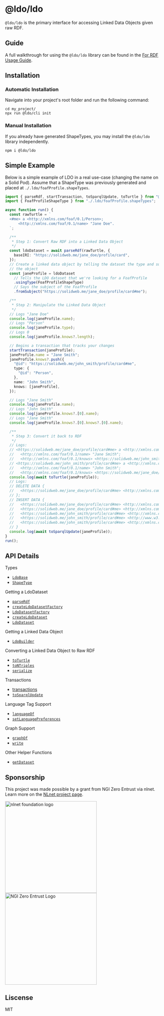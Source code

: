 # @ldo/ldo

`@ldo/ldo` is the primary interface for accessing Linked Data Objects given raw RDF.

## Guide

A full walkthrough for using the `@ldo/ldo` library can be found in the [For RDF Usage Guide](https://ldo.js.org/raw_rdf/).

## Installation

### Automatic Installation

Navigate into your project's root folder and run the following command:
```
cd my_project/
npx run @ldo/cli init
```

### Manual Installation

If you already have generated ShapeTypes, you may install the `@ldo/ldo` library independently.

```
npm i @ldo/ldo
```

## Simple Example

Below is a simple example of LDO in a real use-case (changing the name on a Solid Pod). Assume that a ShapeType was previously generated and placed at `./.ldo/foafProfile.shapeTypes`.

```typescript
import { parseRdf, startTransaction, toSparqlUpdate, toTurtle } from "@ldo/ldo";
import { FoafProfileShapeType } from "./.ldo/foafProfile.shapeTypes";

async function run() {
  const rawTurtle = `
  <#me> a <http://xmlns.com/foaf/0.1/Person>;
      <http://xmlns.com/foaf/0.1/name> "Jane Doe".
  `;

  /**
   * Step 1: Convert Raw RDF into a Linked Data Object
   */
  const ldoDataset = await parseRdf(rawTurtle, {
    baseIRI: "https://solidweb.me/jane_doe/profile/card",
  });
  // Create a linked data object by telling the dataset the type and subject of
  // the object
  const janeProfile = ldoDataset
    // Tells the LDO dataset that we're looking for a FoafProfile
    .usingType(FoafProfileShapeType)
    // Says the subject of the FoafProfile
    .fromSubject("https://solidweb.me/jane_doe/profile/card#me");

  /**
   * Step 2: Manipulate the Linked Data Object
   */
  // Logs "Jane Doe"
  console.log(janeProfile.name);
  // Logs "Person"
  console.log(janeProfile.type);
  // Logs 0
  console.log(janeProfile.knows?.length);

  // Begins a transaction that tracks your changes
  startTransaction(janeProfile);
  janeProfile.name = "Jane Smith";
  janeProfile.knows?.push({
    "@id": "https://solidweb.me/john_smith/profile/card#me",
    type: {
      "@id": "Person",
    },
    name: "John Smith",
    knows: [janeProfile],
  });

  // Logs "Jane Smith"
  console.log(janeProfile.name);
  // Logs "John Smith"
  console.log(janeProfile.knows?.[0].name);
  // Logs "Jane Smith"
  console.log(janeProfile.knows?.[0].knows?.[0].name);

  /**
   * Step 3: Convert it back to RDF
   */
  // Logs:
  // <https://solidweb.me/jane_doe/profile/card#me> a <http://xmlns.com/foaf/0.1/Person>;
  //   <http://xmlns.com/foaf/0.1/name> "Jane Smith";
  //   <http://xmlns.com/foaf/0.1/knows> <https://solidweb.me/john_smith/profile/card#me>.
  // <https://solidweb.me/john_smith/profile/card#me> a <http://xmlns.com/foaf/0.1/Person>;
  //   <http://xmlns.com/foaf/0.1/name> "John Smith";
  //   <http://xmlns.com/foaf/0.1/knows> <https://solidweb.me/jane_doe/profile/card#me>.
  console.log(await toTurtle(janeProfile));
  // Logs:
  // DELETE DATA {
  //   <https://solidweb.me/jane_doe/profile/card#me> <http://xmlns.com/foaf/0.1/name> "Jane Doe" .
  // };
  // INSERT DATA {
  //   <https://solidweb.me/jane_doe/profile/card#me> <http://xmlns.com/foaf/0.1/name> "Jane Smith" .
  //   <https://solidweb.me/jane_doe/profile/card#me> <http://xmlns.com/foaf/0.1/knows> <https://solidweb.me/john_smith/profile/card#me> .
  //   <https://solidweb.me/john_smith/profile/card#me> <http://xmlns.com/foaf/0.1/name> "John Smith" .
  //   <https://solidweb.me/john_smith/profile/card#me> <http://www.w3.org/1999/02/22-rdf-syntax-ns#type> <http://xmlns.com/foaf/0.1/Person> .
  //   <https://solidweb.me/john_smith/profile/card#me> <http://xmlns.com/foaf/0.1/knows> <https://solidweb.me/jane_doe/profile/card#me> .
  // }
  console.log(await toSparqlUpdate(janeProfile));
}
run();
```

## API Details

Types

 - [`LdoBase`](https://ldo.js.org/api/ldo/LdoBase/)
 - [`ShapeType`](https://ldo.js.org/api/ldo/ShapeType/)

 Getting a LdoDataset

 - [`parseRdf`](https://ldo.js.org/api/ldo/parseRdf/)
 - [`createLdoDatasetFactory`](https://ldo.js.org/api/ldo/createLdoDatasetFactory/)
 - [`LdoDatasetFactory`](https://ldo.js.org/api/ldo/LdoDatasetFactory/)
 - [`createLdoDataset`](https://ldo.js.org/api/ldo/createLdoDataset/)
 - [`LdoDataset`](https://ldo.js.org/api/ldo/LdoDataset/)

Getting a Linked Data Object

 - [`LdoBuilder`](https://ldo.js.org/api/ldo/LdoBuilder/)

Converting a Linked Data Object to Raw RDF

 - [`toTurtle`](https://ldo.js.org/api/ldo/toTurtle/)
 - [`toNTriples`](https://ldo.js.org/api/ldo/toNTriples/)
 - [`serialize`](https://ldo.js.org/api/ldo/serialize/)

Transactions

 - [transactions](https://ldo.js.org/api/ldo/transactions/)
 - [`toSparqlUpdate`](https://ldo.js.org/api/ldo/toSparqlUpdate/)

Language Tag Support

 - [`languageOf`](https://ldo.js.org/api/ldo/languageOf/)
 - [`setLanguagePreferences`](https://ldo.js.org/api/ldo/setLanguagePreferences/)

Graph Support

 - [`graphOf`](https://ldo.js.org/api/ldo/graphOf/)
 - [`write`](https://ldo.js.org/api/ldo/write/)

Other Helper Functions

 - [`getDataset`](https://ldo.js.org/api/ldo/getDataset/)

## Sponsorship
This project was made possible by a grant from NGI Zero Entrust via nlnet. Learn more on the [NLnet project page](https://nlnet.nl/project/SolidUsableApps/).

[<img src="https://nlnet.nl/logo/banner.png" alt="nlnet foundation logo" width="300" />](https://nlnet.nl/)
[<img src="https://nlnet.nl/image/logos/NGI0Entrust_tag.svg" alt="NGI Zero Entrust Logo" width="300" />](https://nlnet.nl/)

## Liscense
MIT
